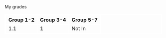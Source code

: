 <html>
<style>
    table, th, td { 
        border:2px solid white;
    }
</style>
    <div>My grades</div>
    <div>
        <table>
            <tr>
                <th>Group 1-2</th>
                <th>Group 3-4</th>
                <th>Group 5-7</th>
            </tr>
            <tr>
                <td>1.1</td>
                <td>1</td>
                <td>Not In</td>
            </tr>
        </table>
    </div>